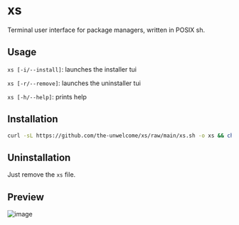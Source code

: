 # xs
Terminal user interface for package managers, written in POSIX sh.

## Usage
`xs [-i/--install]`: launches the installer tui

`xs [-r/--remove]`: launches the uninstaller tui

`xs [-h/--help]`: prints help

## Installation
```sh
curl -sL https://github.com/the-unwelcome/xs/raw/main/xs.sh -o xs && chmod a+x xs
```

## Uninstallation
Just remove the `xs` file.

## Preview
![image](https://user-images.githubusercontent.com/64506392/199857017-d4cf8880-b71e-4e65-ae37-83bcbffc6373.png)
